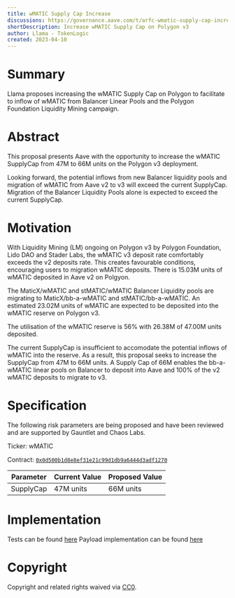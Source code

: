 ```yaml
---
title: wMATIC Supply Cap Increase
discussions: https://governance.aave.com/t/arfc-wmatic-supply-cap-increase/12046
shortDescription: Increase wMATIC Supply Cap on Polygon v3
author: Llama - TokenLogic
created: 2023-04-10
---
```


# Summary

Llama proposes increasing the wMATIC Supply Cap on Polygon to facilitate to inflow of wMATIC from Balancer Linear Pools and the Polygon Foundation Liquidity Mining campaign. 

# Abstract

This proposal presents Aave with the opportunity to increase the wMATIC SupplyCap from 47M to 66M units on the Polygon v3 deployment. 

Looking forward, the potential inflows from new Balancer liquidity pools and migration of wMATIC from Aave v2 to v3 will exceed the current SupplyCap. Migration of the Balancer Liquidity Pools alone is expected to exceed the current SupplyCap. 
 

# Motivation

With Liquidity Mining (LM) ongoing on Polygon v3 by Polygon Foundation, Lido DAO and Stader Labs, the wMATIC v3 deposit rate comfortably exceeds the v2 deposits rate. This creates favourable conditions, encouraging users to migration wMATIC deposits. There is 15.03M units of wMATIC deposited in Aave v2 on Polgyon. 

The MaticX/wMATIC and stMATIC/wMATIC Balancer Liquidity pools are migrating to MaticX/bb-a-wMATIC and stMATIC/bb-a-wMATIC. An estimated 23.02M units of wMATIC are expected to be deposited into the wMATIC reserve on Polygon v3.

The utilisation of the wMATIC reserve is 56% with 26.38M of 47.00M units deposited.  

The current SupplyCap is insufficient to accomodate the potential inflows of wMATIC into the reserve. As a result, this proposal seeks to increase the SupplyCap from 47M to 66M units. A Supply Cap of 66M enables the bb-a-wMATIC linear pools on Balancer to deposit into Aave and 100% of the v2 wMATIC deposits to migrate to v3. 

# Specification

The following risk parameters are being proposed and have been reviewed and are supported by Gauntlet and Chaos Labs.

Ticker: wMATIC

Contract: [`0x0d500b1d8e8ef31e21c99d1db9a6444d3adf1270`](https://polygonscan.com/token/0x0d500b1d8e8ef31e21c99d1db9a6444d3adf1270)

|Parameter|Current Value|Proposed Value|
| --- | --- | --- |
|SupplyCap|47M units| 66M units|

# Implementation

Tests can be found [here]()
Payload implementation can be found [here]()

# Copyright

Copyright and related rights waived via [CC0](https://creativecommons.org/publicdomain/zero/1.0/).

